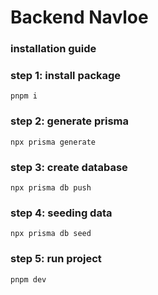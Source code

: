 # Backend Navloe

### installation guide

### step 1: install package
```terminal
pnpm i
```

### step 2: generate prisma
```terminal
npx prisma generate
```

### step 3: create database
```terminal
npx prisma db push
```

### step 4: seeding data
```terminal
npx prisma db seed
```

### step 5: run project
```terminal
pnpm dev
```
